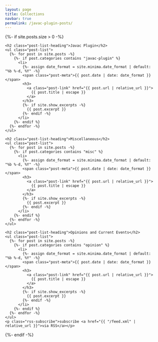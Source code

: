 ```yaml
---
layout: page
title: Collections
navbar: true
permalink: /javac-plugin-posts/
---
```

<div class="home">

  {%- if site.posts.size > 0 -%}
    
    <h2 class="post-list-heading">Javac Plugin</h2>
    <ul class="post-list">
      {%- for post in site.posts -%}
        {%- if post.categories contains "javac-plugin" %}
          <li>
            {%- assign date_format = site.minima.date_format | default: "%b %-d, %Y" -%}
            <span class="post-meta">{{ post.date | date: date_format }}</span>
            <h3>
              <a class="post-link" href="{{ post.url | relative_url }}">
                {{ post.title | escape }}
              </a>
            </h3>
            {%- if site.show_excerpts -%}
              {{ post.excerpt }}
            {%- endif -%}
          </li>
        {%- endif %}
      {%- endfor -%}
    </ul>

    <h2 class="post-list-heading">Miscellaneous</h2>
    <ul class="post-list">
      {%- for post in site.posts -%}
        {%- if post.categories contains "misc" %}
          <li>
            {%- assign date_format = site.minima.date_format | default: "%b %-d, %Y" -%}
            <span class="post-meta">{{ post.date | date: date_format }}</span>
            <h3>
              <a class="post-link" href="{{ post.url | relative_url }}">
                {{ post.title | escape }}
              </a>
            </h3>
            {%- if site.show_excerpts -%}
              {{ post.excerpt }}
            {%- endif -%}
          </li>
        {%- endif %}
      {%- endfor -%}
    </ul>

    <h2 class="post-list-heading">Opinions and Current Events</h2>
    <ul class="post-list">
      {%- for post in site.posts -%}
        {%- if post.categories contains "opinion" %}
          <li>
            {%- assign date_format = site.minima.date_format | default: "%b %-d, %Y" -%}
            <span class="post-meta">{{ post.date | date: date_format }}</span>
            <h3>
              <a class="post-link" href="{{ post.url | relative_url }}">
                {{ post.title | escape }}
              </a>
            </h3>
            {%- if site.show_excerpts -%}
              {{ post.excerpt }}
            {%- endif -%}
          </li>
        {%- endif %}
      {%- endfor -%}
    </ul>
    <p class="rss-subscribe">subscribe <a href="{{ "/feed.xml" | relative_url }}">via RSS</a></p>

  {%- endif -%}

</div>
